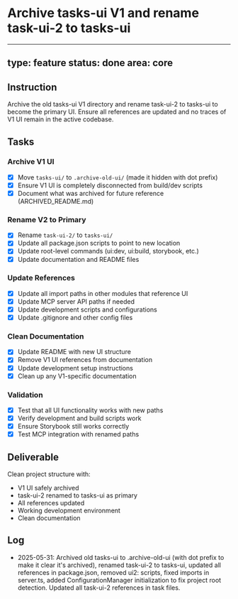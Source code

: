 # Archive tasks-ui V1 and rename task-ui-2 to tasks-ui

---
type: feature
status: done
area: core
---


## Instruction
Archive the old tasks-ui V1 directory and rename task-ui-2 to tasks-ui to become the primary UI. Ensure all references are updated and no traces of V1 UI remain in the active codebase.

## Tasks
### Archive V1 UI
- [x] Move `tasks-ui/` to `.archive-old-ui/` (made it hidden with dot prefix)
- [x] Ensure V1 UI is completely disconnected from build/dev scripts
- [x] Document what was archived for future reference (ARCHIVED_README.md)

### Rename V2 to Primary
- [x] Rename `task-ui-2/` to `tasks-ui/`
- [x] Update all package.json scripts to point to new location
- [x] Update root-level commands (ui:dev, ui:build, storybook, etc.)
- [x] Update documentation and README files

### Update References
- [x] Update all import paths in other modules that reference UI
- [x] Update MCP server API paths if needed
- [x] Update development scripts and configurations
- [x] Update .gitignore and other config files

### Clean Documentation
- [x] Update README with new UI structure
- [x] Remove V1 UI references from documentation
- [x] Update development setup instructions
- [x] Clean up any V1-specific documentation

### Validation
- [x] Test that all UI functionality works with new paths
- [x] Verify development and build scripts work
- [x] Ensure Storybook still works correctly
- [x] Test MCP integration with renamed paths

## Deliverable
Clean project structure with:
- V1 UI safely archived
- task-ui-2 renamed to tasks-ui as primary
- All references updated
- Working development environment
- Clean documentation

## Log
- 2025-05-31: Archived old tasks-ui to .archive-old-ui (with dot prefix to make it clear it's archived), renamed task-ui-2 to tasks-ui, updated all references in package.json, removed ui2: scripts, fixed imports in server.ts, added ConfigurationManager initialization to fix project root detection. Updated all task-ui-2 references in task files.

